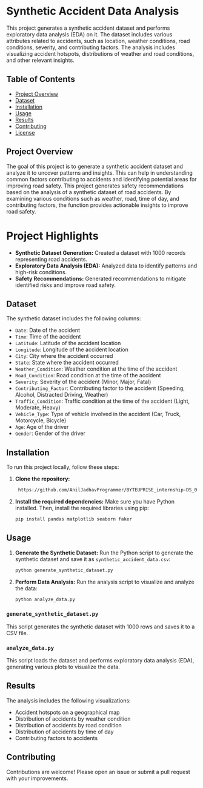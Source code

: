 # Synthetic Accident Data Analysis

This project generates a synthetic accident dataset and performs exploratory data analysis (EDA) on it. The dataset includes various attributes related to accidents, such as location, weather conditions, road conditions, severity, and contributing factors. The analysis includes visualizing accident hotspots, distributions of weather and road conditions, and other relevant insights.

## Table of Contents

- [Project Overview](#project-overview)
- [Dataset](#dataset)
- [Installation](#installation)
- [Usage](#usage)
- [Results](#results)
- [Contributing](#contributing)
- [License](#license)

## Project Overview

The goal of this project is to generate a synthetic accident dataset and analyze it to uncover patterns and insights. This can help in understanding common factors contributing to accidents and identifying potential areas for improving road safety.
This project generates safety recommendations based on the analysis of a synthetic dataset of road accidents. By examining various conditions such as weather, road, time of day, and contributing factors, the function provides actionable insights to improve road safety.


# Project Highlights
- **Synthetic Dataset Generation:** Created a dataset with 1000 records representing road accidents.
- **Exploratory Data Analysis (EDA):** Analyzed data to identify patterns and high-risk conditions.
- **Safety Recommendations:** Generated recommendations to mitigate identified risks and improve road safety.

## Dataset

The synthetic dataset includes the following columns:

- `Date`: Date of the accident
- `Time`: Time of the accident
- `Latitude`: Latitude of the accident location
- `Longitude`: Longitude of the accident location
- `City`: City where the accident occurred
- `State`: State where the accident occurred
- `Weather_Condition`: Weather condition at the time of the accident
- `Road_Condition`: Road condition at the time of the accident
- `Severity`: Severity of the accident (Minor, Major, Fatal)
- `Contributing_Factor`: Contributing factor to the accident (Speeding, Alcohol, Distracted Driving, Weather)
- `Traffic_Condition`: Traffic condition at the time of the accident (Light, Moderate, Heavy)
- `Vehicle_Type`: Type of vehicle involved in the accident (Car, Truck, Motorcycle, Bicycle)
- `Age`: Age of the driver
- `Gender`: Gender of the driver

## Installation

To run this project locally, follow these steps:

1. **Clone the repository:**
    ```sh
     https://github.com/AnilJadhavProgrammer/BYTEUPRISE_internship-DS_03

    ```

2. **Install the required dependencies:**
    Make sure you have Python installed. Then, install the required libraries using pip:
    ```sh
    pip install pandas matplotlib seaborn faker
    ```

## Usage

1. **Generate the Synthetic Dataset:**
    Run the Python script to generate the synthetic dataset and save it as `synthetic_accident_data.csv`:
    ```sh
    python generate_synthetic_dataset.py
    ```

2. **Perform Data Analysis:**
    Run the analysis script to visualize and analyze the data:
    ```sh
    python analyze_data.py
    ```

### `generate_synthetic_dataset.py`

This script generates the synthetic dataset with 1000 rows and saves it to a CSV file.

### `analyze_data.py`

This script loads the dataset and performs exploratory data analysis (EDA), generating various plots to visualize the data.

## Results

The analysis includes the following visualizations:
- Accident hotspots on a geographical map
- Distribution of accidents by weather condition
- Distribution of accidents by road condition
- Distribution of accidents by time of day
- Contributing factors to accidents

## Contributing

Contributions are welcome! Please open an issue or submit a pull request with your improvements.

